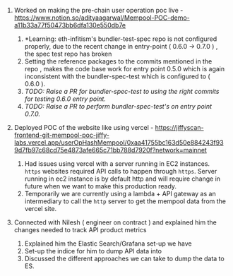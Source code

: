 1. Worked on making the pre-chain user operation poc live - https://www.notion.so/adityaagarwal/Mempool-POC-demo-a11b33a77f50473bb6dfa130e550db7e
    1. *Learning: eth-infitism's bundler-test-spec repo is not configured properly, due to the recent change in entry-point ( 0.6.0 -> 0.7.0 ) , the spec test repo has broken 
    2. Setting the reference packages to the commits mentioned in the repo , makes the code base work for entry point 0.5.0 which is again inconsistent with the bundler-spec-test which is configured to ( 0.6.0 ).
    3. *TODO: Raise a PR for bundler-spec-test to using the right commits for testing 0.6.0 entry point.*
    4. *TODO: Raise a PR to perform bundler-spec-test's on entry point 0.7.0.* 

2. Deployed POC of the website like using vercel - https://jiffyscan-frontend-git-mempool-poc-jiffy-labs.vercel.app/userOpHashMempool/0xaa41755bc163d50e884243f939d7fb97c68cd75e4873afe665c71bb788d7920f?network=mainnet 
    1. Had issues using vercel with a server running in EC2 instances. `https` websites required API calls to happen through `https`. Server running in ec2 instance is by default http and will require change in future when we want to make this production ready.
    2. Temporarily we are currently using a lambda + API gateway as an intermediary to call the `http` server to get the mempool data from the vercel site. 

3. Connected with Nilesh ( engineer on contract ) and explained him the changes needed to track API product metrics
     1. Explained him the Elastic Search/Grafana set-up we have
     2. Set-up the indice for him to dump API data into
     3. Discussed the different approaches we can take to dump the data to ES. 
